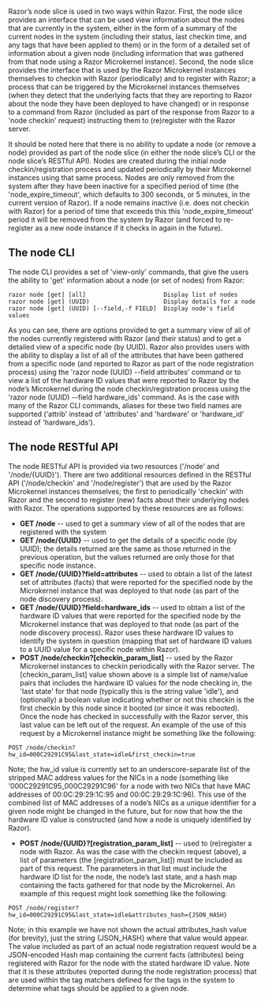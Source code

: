 Razor’s node slice is used in two ways within Razor.  First, the node slice provides an interface that can be used view information about the nodes that are currently in the system, either in the form of a summary of the current nodes in the system (including their status, last checkin time, and any tags that have been applied to them) or in the form of a detailed set of information about a given node (including information that was gathered from that node using a Razor Microkernel instance).  Second, the node slice provides the interface that is used by the Razor Microkernel instances themselves to checkin with Razor (periodically) and to register with Razor; a process that can be triggered by the Microkernel instances themselves (when they detect that the underlying facts that they are reporting to Razor about the node they have been deployed to have changed) or in response to a command from Razor (included as part of the response from Razor to a 'node checkin' request) instructing them to (re)register with the Razor server.

It should be noted here that there is no ability to update a node (or remove a node) provided as part of the node slice (in either the node slice’s CLI or the node slice’s RESTful API).  Nodes are created during the initial node checkin/registration process and updated periodically by their Microkernel instances using that same process.  Nodes are only removed from the system after they have been inactive for a specified period of time (the 'node_expire_timeout', which defaults to 300 seconds, or 5 minutes, in the current version of Razor).  If a node remains inactive (i.e. does not checkin with Razor) for a period of time that exceeds this this 'node_expire_timeout' period it will be removed from the system by Razor (and forced to re-register as a new node instance if it checks in again in the future).

## The node CLI

The node CLI provides a set of 'view-only' commands, that give the users the ability to 'get' information about a node (or set of nodes) from Razor:
```
razor node [get] [all]                      Display list of nodes
razor node [get] (UUID)                     Display details for a node
razor node [get] (UUID) [--field,-f FIELD]  Display node's field values
```
As you can see, there are options provided to get a summary view of all of the nodes currently registered with Razor (and their status) and to get a detailed view of a specific node (by UUID).  Razor also provides users with the ability to display a list of all of the attributes that have been gathered from a specific node (and reported to Razor as part of the node registration process) using the 'razor node (UUID) --field attributes' command or to view a list of the hardware ID values that were reported to Razor by the node’s Microkernel during the node checkin/registration process using the 'razor node (UUID) --field hardware_ids' command.  As is the case with many of the Razor CLI commands, aliases for these two field names are supported ('attrib' instead of 'attributes' and 'hardware' or 'hardware_id' instead of 'hardware_ids').

## The node RESTful API

The node RESTful API is provided via two resources ('/node' and '/node/{UUID}').  There are two additional resources defined in the RESTful API ('/node/checkin' and '/node/register') that are used by the Razor Microkernel instances themselves; the first to periodically 'checkin' with Razor and the second to register (new) facts about their underlying nodes with Razor.  The operations supported by these resources are as follows:

* **GET /node** -- used to get a summary view of all of the nodes that are registered with the system
* **GET /node/{UUID}** -- used to get the details of a specific node (by UUID); the details returned are the same as those returned in the previous operation, but the values returned are only those for that specific node instance.
* **GET /node/{UUID}?field=attributes** -- used to obtain a list of the latest set of attributes (facts) that were reported for the specified node by the Microkernel instance that was deployed to that node (as part of the node discovery process).
* **GET /node/{UUID}?field=hardware_ids** -- used to obtain a list of the hardware ID values that were reported for the specified node by the Microkernel instance that was deployed to that node (as part of the node discovery process).  Razor uses these hardware ID values to identify the system in question (mapping that set of hardware ID values to a UUID value for a specific node within Razor).
* **POST /node/checkin?[checkin_param_list]** -- used by the Razor Microkernel instances to checkin periodically with the Razor server.  The [checkin_param_list] value shown above is a simple list of name/value pairs that includes the hardware ID values for the node checking in, the 'last state' for that node (typically this is the string value 'idle'), and (optionally) a boolean value indicating whether or not this checkin is the first checkin by this node since it booted (or since it was rebooted).  Once the node has checked in successfully with the Razor server, this last value can be left out of the request.  An example of the use of this request by a Microkernel instance might be something like the following:
```
POST /node/checkin?hw_id=000C29291C95&last_state=idle&first_checkin=true
```
Note; the hw_id value is currently set to an underscore-separate list of the stripped MAC address values for the NICs in a node (something like '000C29291C95_000C29291C96' for a node with two NICs that have MAC addresses of 00:0C:29:29:1C:95 and 00:0C:29:29:1C:96).  This use of the combined list of MAC addresses of a node’s NICs as a unique identifier for a given node might be changed in the future, but for now that how the the hardware ID value is constructed (and how a node is uniquely identified by Razor).

* **POST /node/{UUID}?[registration_param_list]** -- used to (re)register a node with Razor.  As was the case with the checkin request (above), a list of parameters (the [registration_param_list]) must be included as part of this request.  The parameters in that list must include the hardware ID list for the node, the node’s last state, and a hash map containing the facts gathered for that node by the Microkernel.  An example of this request might look something like the following:
```
POST /node/register?hw_id=000C29291C95&last_state=idle&attributes_hash={JSON_HASH}
```
Note; in this example we have not shown the actual attributes_hash value (for brevity), just the string {JSON_HASH} where that value would appear.  The value included as part of an actual node registration request would be a JSON-encoded Hash map containing the current facts (attributes) being registered with Razor for the node with the stated hardware ID value.  Note that it is these attributes (reported during the node registration process) that are used within the tag matchers defined for the tags in the system to determine what tags should be applied to a given node.